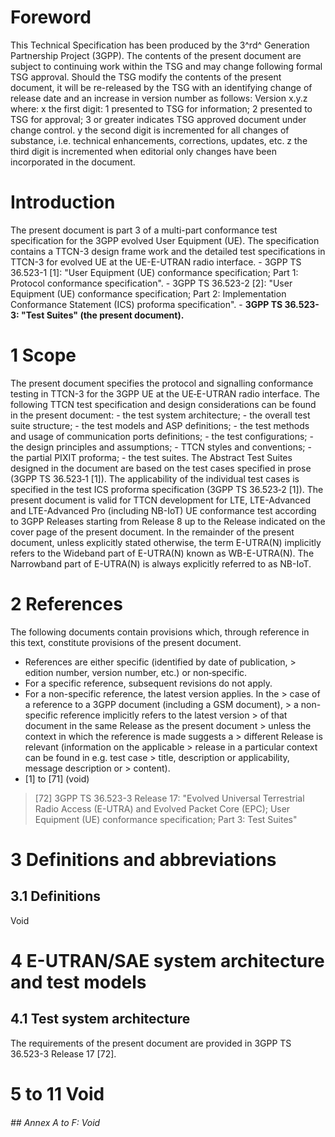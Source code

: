 # Foreword
This Technical Specification has been produced by the 3^rd^ Generation
Partnership Project (3GPP).
The contents of the present document are subject to continuing work within the
TSG and may change following formal TSG approval. Should the TSG modify the
contents of the present document, it will be re-released by the TSG with an
identifying change of release date and an increase in version number as
follows:
Version x.y.z
where:
x the first digit:
1 presented to TSG for information;
2 presented to TSG for approval;
3 or greater indicates TSG approved document under change control.
y the second digit is incremented for all changes of substance, i.e. technical
enhancements, corrections, updates, etc.
z the third digit is incremented when editorial only changes have been
incorporated in the document.
# Introduction
The present document is part 3 of a multi-part conformance test specification
for the 3GPP evolved User Equipment (UE). The specification contains a TTCN-3
design frame work and the detailed test specifications in TTCN-3 for evolved
UE at the UE-E-UTRAN radio interface.
\- 3GPP TS 36.523-1 [1]: \"User Equipment (UE) conformance specification; Part
1: Protocol conformance specification\".
\- 3GPP TS 36.523-2 [2]: \"User Equipment (UE) conformance specification; Part
2: Implementation Conformance Statement (ICS) proforma specification\".
\- **3GPP TS 36.523-3: \"Test Suites\" (the present document).**
# 1 Scope
The present document specifies the protocol and signalling conformance testing
in TTCN-3 for the 3GPP UE at the UE‑E-UTRAN radio interface.
The following TTCN test specification and design considerations can be found
in the present document:
\- the test system architecture;
\- the overall test suite structure;
\- the test models and ASP definitions;
\- the test methods and usage of communication ports definitions;
\- the test configurations;
\- the design principles and assumptions;
\- TTCN styles and conventions;
\- the partial PIXIT proforma;
\- the test suites.
The Abstract Test Suites designed in the document are based on the test cases
specified in prose (3GPP TS 36.523‑1 [1]). The applicability of the individual
test cases is specified in the test ICS proforma specification (3GPP TS
36.523‑2 [1]).
The present document is valid for TTCN development for LTE, LTE-Advanced and
LTE-Advanced Pro (including NB-IoT) UE conformance test according to 3GPP
Releases starting from Release 8 up to the Release indicated on the cover page
of the present document.
In the remainder of the present document, unless explicitly stated otherwise,
the term E-UTRA(N) implicitly refers to the Wideband part of E-UTRA(N) known
as WB-E-UTRA(N). The Narrowband part of E-UTRA(N) is always explicitly
referred to as NB-IoT.
# 2 References
The following documents contain provisions which, through reference in this
text, constitute provisions of the present document.
  * References are either specific (identified by date of publication, > edition number, version number, etc.) or non‑specific.
  * For a specific reference, subsequent revisions do not apply.
  * For a non-specific reference, the latest version applies. In the > case of a reference to a 3GPP document (including a GSM document), > a non-specific reference implicitly refers to the latest version > of that document in the same Release as the present document > unless the context in which the reference is made suggests a > different Release is relevant (information on the applicable > release in a particular context can be found in e.g. test case > title, description or applicability, message description or > content).
  * [1] to [71] (void)
> [72] 3GPP TS 36.523-3 Release 17: \"Evolved Universal Terrestrial Radio
> Access (E-UTRA) and Evolved Packet Core (EPC); User Equipment (UE)
> conformance specification; Part 3: Test Suites\"
# 3 Definitions and abbreviations
## 3.1 Definitions
Void
# 4 E-UTRAN/SAE system architecture and test models
## 4.1 Test system architecture
The requirements of the present document are provided in 3GPP TS 36.523-3
Release 17 [72].
# 5 to 11 Void
###### ## Annex A to F: Void
#